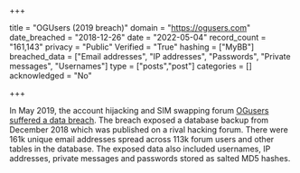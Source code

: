+++

title = "OGUsers (2019 breach)"
domain = "https://ogusers.com"
date_breached = "2018-12-26"
date = "2022-05-04"
record_count = "161,143"
privacy = "Public"
Verified = "True"
hashing = ["MyBB"]
breached_data = ["Email addresses", "IP addresses", "Passwords", "Private messages", "Usernames"]
type = ["posts","post"]
categories = []
acknowledged = "No"


+++


In May 2019, the account hijacking and SIM swapping forum <a href="https://krebsonsecurity.com/2019/05/account-hijacking-forum-ogusers-hacked/" target="_blank" rel="noopener">OGusers suffered a data breach</a>. The breach exposed a database backup from December 2018 which was published on a rival hacking forum. There were 161k unique email addresses spread across 113k forum users and other tables in the database. The exposed data also included usernames, IP addresses, private messages and passwords stored as salted MD5 hashes.


